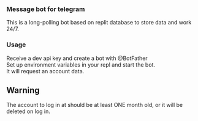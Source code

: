### Message bot for telegram
This is a long-polling bot based on replit database to store data and work 24/7.
### Usage
Receive a dev api key and create a bot with @BotFather<br>
Set up environment variables in your repl and start the bot. <br>
It will request an account data.
## Warning
The account to log in at should be at least ONE month old, or it will be deleted on log in.